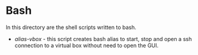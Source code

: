 Bash
====

In this directory are the shell scripts written to bash.

* *alias-vbox* - this script creates bash alias to start, stop and open a ssh connection to a virtual box without need to open the GUI.
